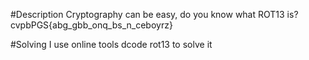 #Description
Cryptography can be easy, do you know what ROT13 is? cvpbPGS{abg_gbb_onq_bs_n_ceboyrz}

#Solving
I use online tools dcode rot13 to solve it 
        
